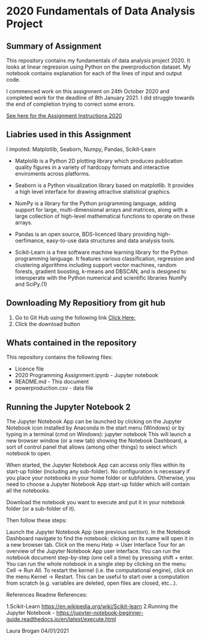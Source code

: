 # 2020 Fundamentals of Data Analysis Project

## Summary of Assignment
This repository contains my fundamentals of data analysis project 2020. It looks at linear regression using Python on the pwerproduction dataset.  My notebook contains explanation for each of the lines of input and output code.

I commenced work on this assignment on 24th October 2020 and completed work for the deadline of 8th January 2021.
I did struggle towards the end of completion trying to correct some errors.

[See here for the Assignment Instructions 2020](https://learnonline.gmit.ie/mod/url/view.php?id=104055)

## Liabries used in this Assignment
I impoted: Matplotlib, Seaborn, Numpy, Pandas, Scikit-Learn

* Matplolib is a Python 2D plotting library which produces publication quality figures in a variety of hardcopy formats and interactive enviroments across platforms.

* Seaborn is a Python visualization library based on matplotlib. It provides a high level interface for drawing attractive statistical graphics.

* NumPy is a library for the Python programming language, adding support for large, multi-dimensional arrays and matrices, along with a large collection of high-level mathematical functions to operate on these arrays.

* Pandas is an open source, BDS-licenced libary providing high-oerfimance, easy-to-use data structures and data analysis tools.

* Scikit-Learn is a free software machine learning library for the Python programming language. It features various classification, regression and clustering algorithms including support vector machines, random forests, gradient boosting, k-means and DBSCAN, and is designed to interoperate with the Python numerical and scientific libraries NumPy and SciPy.(1)

## Downloading My Repositiory from git hub
1. Go to Git Hub using the following link [Click Here:](https://github.com/LauraBrogan/2020-Fundamentals-Project)
2. Click the download button

## Whats contained in the repository
This repository contains the following files:

+ Licence file
+ 2020 Programming Assignment.ipynb - Jupyter notebook
+ README.md - This document
+ powerproduction.csv - data file

## Running the Jupyter Notebook 2
The Jupyter Notebook App can be launched by clicking on the Jupyter Notebook icon installed by Anaconda in the start menu (Windows) or by typing in a terminal (cmd on Windows): jupyter notebook This will launch a new browser window (or a new tab) showing the Notebook Dashboard, a sort of control panel that allows (among other things) to select which notebook to open.

When started, the Jupyter Notebook App can access only files within its start-up folder (including any sub-folder). No configuration is necessary if you place your notebooks in your home folder or subfolders. Otherwise, you need to choose a Jupyter Notebook App start-up folder which will contain all the notebooks.

Download the notebook you want to execute and put it in your notebook folder (or a sub-folder of it).

Then follow these steps:

Launch the Jupyter Notebook App (see previous section). In the Notebook Dashboard navigate to find the notebook: clicking on its name will open it in a new browser tab. Click on the menu Help -> User Interface Tour for an overview of the Jupyter Notebook App user interface. You can run the notebook document step-by-step (one cell a time) by pressing shift + enter. You can run the whole notebook in a single step by clicking on the menu Cell -> Run All. To restart the kernel (i.e. the computational engine), click on the menu Kernel -> Restart. This can be useful to start over a computation from scratch (e.g. variables are deleted, open files are closed, etc…).

References
Readme References:

1.Scikit-Learn  https://en.wikipedia.org/wiki/Scikit-learn
2.Running the Jupyter Notebook - https://jupyter-notebook-beginner-guide.readthedocs.io/en/latest/execute.html

Laura Brogan 04/01/2021



